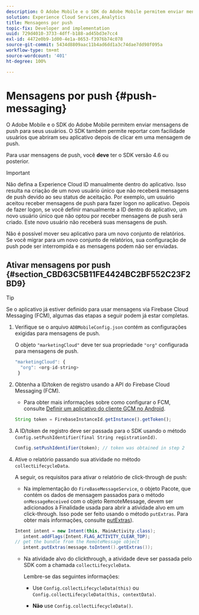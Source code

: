 ```yaml
---
description: O Adobe Mobile e o SDK do Adobe Mobile permitem enviar mensagens de push para seus usuários. O SDK também permite reportar com facilidade usuários que abriram seu aplicativo depois de clicar em uma mensagem de push.
solution: Experience Cloud Services,Analytics
title: Mensagens por push
topic-fix: Developer and implementation
uuid: 729d4010-3733-4dff-b188-ad45bd3e7cc4
exl-id: 4472e0b9-1d00-4e1a-8653-f3976b74c078
source-git-commit: 5434d8809aac11b4ad6dd1a3c74dae7dd98f095a
workflow-type: tm+mt
source-wordcount: '401'
ht-degree: 100%

---
```


# Mensagens por push {#push-messaging}

O Adobe Mobile e o SDK do Adobe Mobile permitem enviar mensagens de push para seus usuários. O SDK também permite reportar com facilidade usuários que abriram seu aplicativo depois de clicar em uma mensagem de push.

Para usar mensagens de push, você **deve** ter o SDK versão 4.6 ou posterior.

>[!IMPORTANT]
>
>Não defina a Experience Cloud ID manualmente dentro do aplicativo. Isso resulta na criação de um novo usuário único que não receberá mensagens de push devido ao seu status de aceitação. Por exemplo, um usuário aceitou receber mensagens de push para fazer logon no aplicativo. Depois de fazer logon, se você definir manualmente a ID dentro do aplicativo, um novo usuário único que não optou por receber mensagens de push será criado. Este novo usuário não receberá suas mensagens de push.
>
>Não é possível mover seu aplicativo para um novo conjunto de relatórios. Se você migrar para um novo conjunto de relatórios, sua configuração de push pode ser interrompida e as mensagens podem não ser enviadas.

## Ativar mensagens por push {#section_CBD63C5B11FE4424BC2BF552C23F2BD9}

>[!TIP]
>
>Se o aplicativo já estiver definido para usar mensagens via Firebase Cloud Messaging (FCM), algumas das etapas a seguir podem já estar completas.

1. Verifique se o arquivo `ADBMobileConfig.json` contém as configurações exigidas para mensagens de push.

   O objeto `"marketingCloud"` deve ter sua propriedade `"org"` configurada para mensagens de push.

   ```js
   "marketingCloud": { 
     "org": <org-id-string> 
    }
   ```

1. Obtenha a ID/token de registro usando a API do Firebase Cloud Messaging (FCM).

   * Para obter mais informações sobre como configurar o FCM, consulte [Definir um aplicativo do cliente GCM no Android](https://firebase.google.com/docs/cloud-messaging/android/client).

   ```js
   String token = FirebaseInstanceId.getInstance().getToken();
   ```

1. A ID/token de registro deve ser passada para o SDK usando o método `Config.setPushIdentifier(final String registrationId)`.

   ```js
   Config.setPushIdentifier(token); // token was obtained in step 2
   ```

1. Ative o relatório passando sua atividade no método `collectLifecycleData`.

   A seguir, os requisitos para ativar o relatório de click-through de push:

   * Na implementação do `FireBaseMessageService`, o objeto Pacote, que contém os dados de mensagem passados para o método `onMessageReceived` com o objeto RemoteMessage, devem ser adicionados à Finalidade usada para abrir a atividade alvo em um click-through. Isso pode ser feito usando o método `putExtras`. Para obter mais informações, consulte [putExtras](https://developer.android.com/reference/android/content/Intent.html#putExtras(android.os.Bundle))).

   ```java
   Intent intent = new Intent(this, MainActivity.class);
      intent.addFlags(Intent.FLAG_ACTIVITY_CLEAR_TOP);
   // get the bundle from the RemoteMessage object
      intent.putExtras(message.toIntent().getExtras());
   ```

   * Na atividade alvo do clickthrough, a atividade deve ser passada pelo SDK com a chamada `collectLifecycleData`.

      Lembre-se das seguintes informações:

      * Use `Config.collectLifecycleData(this)` ou `Config.collectLifecycleData(this, contextData)`.

      * **Não** use `Config.collectLifecycleData()`.
